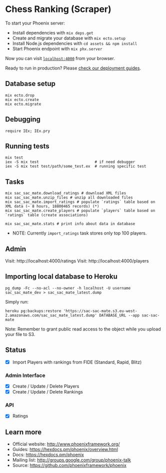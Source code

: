 # Chess Ranking (Scraper) 

To start your Phoenix server:

  * Install dependencies with `mix deps.get`
  * Create and migrate your database with `mix ecto.setup`
  * Install Node.js dependencies with `cd assets && npm install`
  * Start Phoenix endpoint with `mix phx.server`

Now you can visit [`localhost:4000`](http://localhost:4000) from your browser.

Ready to run in production? Please [check our deployment guides](https://hexdocs.pm/phoenix/deployment.html).


## Database setup

```
mix ecto.drop
mix ecto.create
mix ecto.migrate
```

## Debugging

```
require IEx; IEx.pry
```

## Running tests

```
mix test
iex -S mix test                         # if need debugger
iex -S mix test test/path/some_test.ex  # running specific test
```

## Tasks

```
mix sac_sac_mate.download_ratings # download XML files
mix sac_sac_mate.unzip_files # unzip all downloaded files
mix sac_sac_mate.import_ratings # populate `ratings` table based on XML data (~ 8 hours, 18800465 records) (*)
mix sac_sac_mate.create_players # populate `players` table based on `ratings` table (create associations)

mix sac_sac_mate.stats # print info about data in database
```

* NOTE: Currently `import_ratings` task stores only top 100 players.

## Admin

Visit: http://localhost:4000/ratings
Visit: http://localhost:4000/players

## Importing local database to Heroku

```
pg_dump -Fc --no-acl --no-owner -h localhost -U username sac_sac_mate_dev > sac_sac_mate_latest.dump
```

Simply run:

```
heroku pg:backups:restore 'https://sac-sac-mate.s3.eu-west-2.amazonaws.com/sac_sac_mate_latest.dump' DATABASE_URL --app sac-sac-mate
```

Note: Remember to grant public read access to the object while you upload your file to S3.

## Status
- [x] Import Players with rankings from FIDE (Standard, Rapid, Blitz)

### Admin Interface
- [x] Create / Update / Delete Players
- [x] Create / Update / Delete Rankings

### API
- [x] Ratings

## Learn more

  * Official website: http://www.phoenixframework.org/
  * Guides: https://hexdocs.pm/phoenix/overview.html
  * Docs: https://hexdocs.pm/phoenix
  * Mailing list: http://groups.google.com/group/phoenix-talk
  * Source: https://github.com/phoenixframework/phoenix
